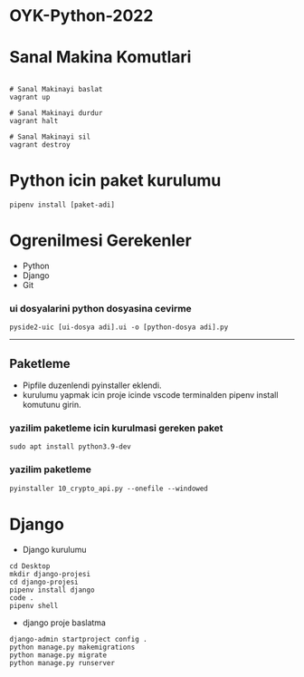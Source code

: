 # OYK-Python-2022


# Sanal Makina Komutlari
```shell

# Sanal Makinayi baslat
vagrant up

# Sanal Makinayi durdur
vagrant halt

# Sanal Makinayi sil
vagrant destroy
```

# Python icin paket kurulumu
```shell
pipenv install [paket-adi]
```


# Ogrenilmesi Gerekenler
* Python
* Django
* Git

### ui dosyalarini python dosyasina cevirme
```shell
pyside2-uic [ui-dosya adi].ui -o [python-dosya adi].py
```

-------
## Paketleme

* Pipfile duzenlendi pyinstaller eklendi.
* kurulumu yapmak icin proje icinde vscode terminalden pipenv install komutunu girin.

### yazilim paketleme icin kurulmasi gereken paket
```shell
sudo apt install python3.9-dev
```

### yazilim paketleme
```shell
pyinstaller 10_crypto_api.py --onefile --windowed
```


# Django

* Django kurulumu
```shell
cd Desktop
mkdir django-projesi
cd django-projesi
pipenv install django
code .
pipenv shell
```

* django proje baslatma
```shell
django-admin startproject config .
python manage.py makemigrations
python manage.py migrate
python manage.py runserver
```